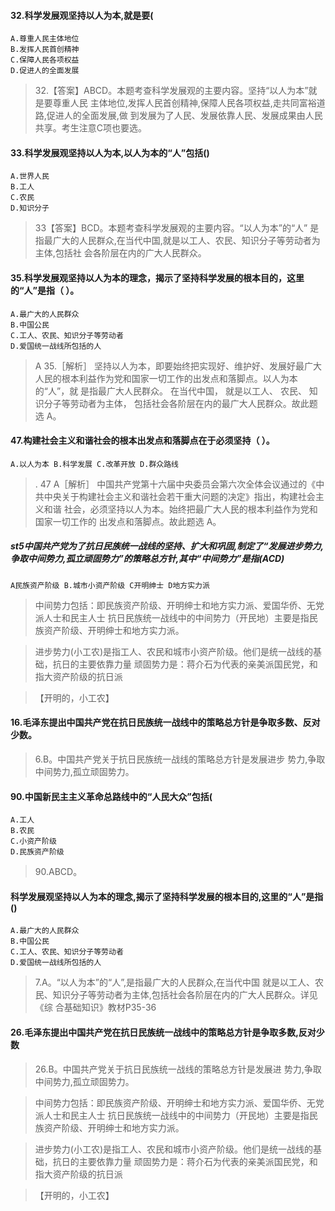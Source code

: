    
#### 32.科学发展观坚持以人为本,就是要(
    A.尊重人民主体地位
    B.发挥人民首创精神
    C.保障人民各项权益
    D.促进人的全面发展
>   32.【答案】ABCD。本题考查科学发展观的主要内容。坚持“以人为本”就是要尊重人民
    主体地位,发挥人民首创精神,保障人民各项权益,走共同富裕道路,促进人的全面发展,做
    到发展为了人民、发展依靠人民、发展成果由人民共享。考生注意C项也要选。
    
    
#### 33.科学发展观坚持以人为本,以人为本的“人”包括()
    A.世界人民
    B.工人
    C.农民
    D.知识分子
>   33【答案】BCD。本题考查科学发展观的主要内容。“以人为本”的“人”
    是指最广大的人民群众,在当代中国,就是以工人、农民、知识分子等劳动者为主体,包括社
    会各阶层在内的广大人民群众。

#### 35.科学发展观坚持以人为本的理念，揭示了坚持科学发展的根本目的，这里的“人”是指（ ）。
    A.最广大的人民群众 
    B.中国公民
    C.工人、农民、知识分子等劳动者 
    D.爱国统一战线所包括的人
>    A 35.［解析］ 坚持以人为本，即要始终把实现好、维护好、发展好最广大
    人民的根本利益作为党和国家一切工作的出发点和落脚点。以人为本的“人”，就
    是指最广大人民群众。 在当代中国， 就是以工人、 农民、 知识分子等劳动者为主体，
    包括社会各阶层在内的最广大人民群众。故此题选 A。

#### 47.构建社会主义和谐社会的根本出发点和落脚点在于必须坚持（ ）。
    A.以人为本 B.科学发展 C.改革开放 D.群众路线
>   . 47 A［解析］ 中国共产党第十六届中央委员会第六次全体会议通过的《中
    共中央关于构建社会主义和谐社会若干重大问题的决定》指出，构建社会主义和谐
    社会，必须坚持以人为本。始终把最广大人民的根本利益作为党和国家一切工作的
    出发点和落脚点。故此题选 A。

##### st5中国共产党为了抗日民族统一战线的坚持、扩大和巩固,制定了“发展进步势力,争取中间势力,孤立顽固势力”的策略总方针,其中“中间势力”是指(ACD)
    A民族资产阶级 B.城市小资产阶级 C开明绅士 D地方实力派
    
>   中间势力包括：即民族资产阶级、开明绅士和地方实力派、爱国华侨、无党派人士和民主人士
    抗日民族统一战线中的中间势力（开民地）主要是指民族资产阶级、开明绅士和地方实力派。  
          
>   进步势力(小工农)是指工人、农民和城市小资产阶级。他们是统一战线的基础，抗日的主要依靠力量
    顽固势力是：蒋介石为代表的亲美派国民党，和指大资产阶级的抗日派
    
>   【开明的，小工农】

#### 16.毛泽东提出中国共产党在抗日民族统一战线中的策略总方针是争取多数、反对少数。
>   6.B。中国共产党关于抗日民族统一战线的策略总方针是发展进步
    势力,争取中间势力,孤立顽固势力。    
    
#### 90.中国新民主主义革命总路线中的“人民大众”包括(
    A.工人
    B.农民
    C.小资产阶级
    D.民族资产阶级
>   90.ABCD。  

#### 科学发展观坚持以人为本的理念,揭示了坚持科学发展的根本目的,这里的“人”是指()
    A.最广大的人民群众
    B.中国公民
    C.工人、农民、知识分子等劳动者
    D.爱国统一战线所包括的人
>   7.A。“以人为本”的“人”,是指最广大的人民群众,在当代中国
    就是以工人、农民、知识分子等劳动者为主体,包括社会各阶层在内的广大人民群众。详见《综
    合基础知识》教材P35-36

#### 26.毛泽东提出中国共产党在抗日民族统一战线中的策略总方针是争取多数,反对少数
>   26.B。中国共产党关于抗日民族统一战线的策略总方针是发展进
    势力,争取中间势力,孤立顽固势力。
    
>   中间势力包括：即民族资产阶级、开明绅士和地方实力派、爱国华侨、无党派人士和民主人士
    抗日民族统一战线中的中间势力（开民地）主要是指民族资产阶级、开明绅士和地方实力派。  
          
>   进步势力(小工农)是指工人、农民和城市小资产阶级。他们是统一战线的基础，抗日的主要依靠力量
    顽固势力是：蒋介石为代表的亲美派国民党，和指大资产阶级的抗日派
    
>   【开明的，小工农】







